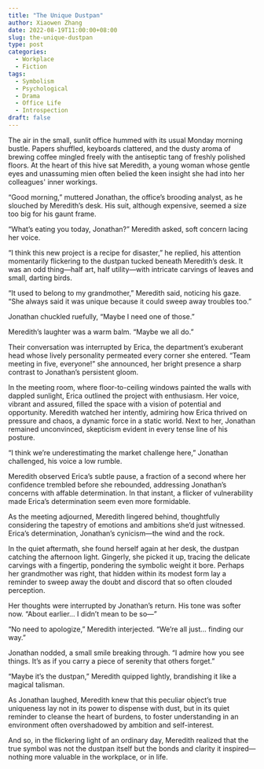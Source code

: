 ```yaml
---
title: "The Unique Dustpan"
author: Xiaowen Zhang
date: 2022-08-19T11:00:00+08:00
slug: the-unique-dustpan
type: post
categories:
  - Workplace
  - Fiction
tags:
  - Symbolism
  - Psychological
  - Drama
  - Office Life
  - Introspection
draft: false
---
```


The air in the small, sunlit office hummed with its usual Monday morning bustle. Papers shuffled, keyboards clattered, and the dusty aroma of brewing coffee mingled freely with the antiseptic tang of freshly polished floors. At the heart of this hive sat Meredith, a young woman whose gentle eyes and unassuming mien often belied the keen insight she had into her colleagues' inner workings.

“Good morning,” muttered Jonathan, the office’s brooding analyst, as he slouched by Meredith’s desk. His suit, although expensive, seemed a size too big for his gaunt frame.

“What’s eating you today, Jonathan?” Meredith asked, soft concern lacing her voice.

“I think this new project is a recipe for disaster,” he replied, his attention momentarily flickering to the dustpan tucked beneath Meredith’s desk. It was an odd thing—half art, half utility—with intricate carvings of leaves and small, darting birds.

“It used to belong to my grandmother,” Meredith said, noticing his gaze. “She always said it was unique because it could sweep away troubles too.”

Jonathan chuckled ruefully, “Maybe I need one of those.”

Meredith’s laughter was a warm balm. “Maybe we all do.”

Their conversation was interrupted by Erica, the department’s exuberant head whose lively personality permeated every corner she entered. “Team meeting in five, everyone!” she announced, her bright presence a sharp contrast to Jonathan’s persistent gloom.

In the meeting room, where floor-to-ceiling windows painted the walls with dappled sunlight, Erica outlined the project with enthusiasm. Her voice, vibrant and assured, filled the space with a vision of potential and opportunity. Meredith watched her intently, admiring how Erica thrived on pressure and chaos, a dynamic force in a static world. Next to her, Jonathan remained unconvinced, skepticism evident in every tense line of his posture.

“I think we’re underestimating the market challenge here,” Jonathan challenged, his voice a low rumble.

Meredith observed Erica’s subtle pause, a fraction of a second where her confidence trembled before she rebounded, addressing Jonathan’s concerns with affable determination. In that instant, a flicker of vulnerability made Erica’s determination seem even more formidable.

As the meeting adjourned, Meredith lingered behind, thoughtfully considering the tapestry of emotions and ambitions she’d just witnessed. Erica’s determination, Jonathan’s cynicism—the wind and the rock.

In the quiet aftermath, she found herself again at her desk, the dustpan catching the afternoon light. Gingerly, she picked it up, tracing the delicate carvings with a fingertip, pondering the symbolic weight it bore. Perhaps her grandmother was right, that hidden within its modest form lay a reminder to sweep away the doubt and discord that so often clouded perception.

Her thoughts were interrupted by Jonathan’s return. His tone was softer now. “About earlier... I didn’t mean to be so—”

“No need to apologize,” Meredith interjected. “We’re all just... finding our way.”

Jonathan nodded, a small smile breaking through. “I admire how you see things. It’s as if you carry a piece of serenity that others forget.”

“Maybe it’s the dustpan,” Meredith quipped lightly, brandishing it like a magical talisman.

As Jonathan laughed, Meredith knew that this peculiar object’s true uniqueness lay not in its power to dispense with dust, but in its quiet reminder to cleanse the heart of burdens, to foster understanding in an environment often overshadowed by ambition and self-interest.

And so, in the flickering light of an ordinary day, Meredith realized that the true symbol was not the dustpan itself but the bonds and clarity it inspired—nothing more valuable in the workplace, or in life.